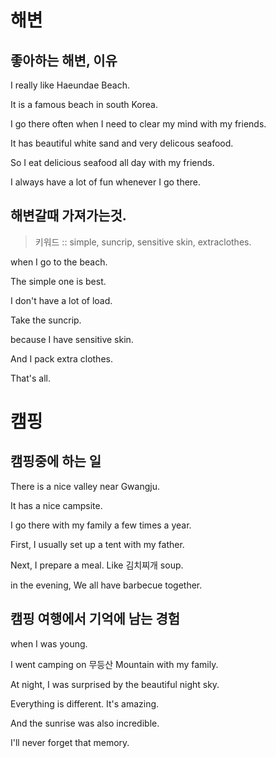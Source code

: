 # 해변

## 좋아하는 해변, 이유

I really like Haeundae Beach.

It is a famous beach in south Korea.

I go there often when I need to clear my mind with my friends.

It has beautiful white sand and very delicous seafood.

So I eat delicious seafood all day with my friends.

I always have a lot of fun whenever I go there.


## 해변갈때 가져가는것.

> 키워드 :: simple, suncrip, sensitive skin, extraclothes.

when I go to the beach.

The simple one is best.

I don't have a lot of load.

Take the suncrip.

because I have sensitive skin.

And I pack extra clothes.

That's all.


# 캠핑

## 캠핑중에 하는 일

There is a nice valley near Gwangju.

It has a nice campsite.

I go there with my family a few times a year.

First, I usually set up a tent with my father.

Next, I prepare a meal. Like 김치찌개 soup.

in the evening, We all have barbecue together.

## 캠핑 여행에서 기억에 남는 경험

when I was young.

I went camping on 무등산 Mountain with my family.

At night, I was surprised by the beautiful night sky.

Everything is different. It's amazing.

And the sunrise was also incredible.

I'll never forget that memory.
